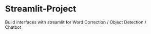 # Streamlit-Project
Build interfaces with streamlit for Word Correction / Object Detection / Chatbot
